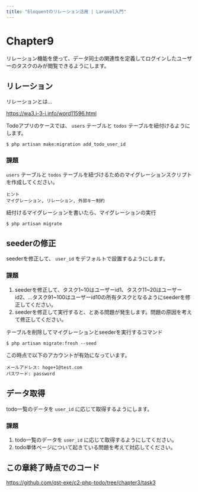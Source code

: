 ```yaml
---
title: "Eloquentのリレーション活用 | Laravel入門"
---
```


# Chapter9

リレーション機能を使って、データ同士の関連性を定義してログインしたユーザーのタスクのみが閲覧できるようにします。


## リレーション

リレーションとは…

https://wa3.i-3-i.info/word11596.html

Todoアプリのケースでは、 `users` テーブルと `todos` テーブルを紐付けるようにします。

```
$ php artisan make:migration add_todo_user_id
```

### 課題

`users` テーブルと `todos` テーブルを紐づけるためのマイグレーションスクリプトを作成してください。

```
ヒント
マイグレーション, リレーション, 外部キー制約
```
 
紐付けるマイグレーションを書いたら、マイグレーションの実行

```
$ php artisan migrate
```

## seederの修正

seederを修正して、 `user_id` をデフォルトで設置するようにします。

### 課題

1. seederを修正して、タスク1~10はユーザーid1、タスク11~20はユーザーid2、…タスク91~100はユーザーid10の所有タスクとなるようにseederを修正してください。
1. seederを修正して実行すると、とある問題が発生します。問題の原因を考えて修正してください。


テーブルを削除してマイグレーションとseederを実行するコマンド

```
$ php artisan migrate:fresh --seed
```

この時点で以下のアカウントが有効になっています。

```
メールアドレス: hoge+1@test.com
パスワード: password
```

## データ取得 

todo一覧のデータを `user_id` に応じて取得するようにします。

### 課題

1. todo一覧のデータを `user_id` に応じて取得するようにしてください。
1. todo単体ページについて起きている問題を考えて対応してください。


## この章終了時点でのコード

https://github.com/qst-exe/c2-php-todo/tree/chapter3/task3
